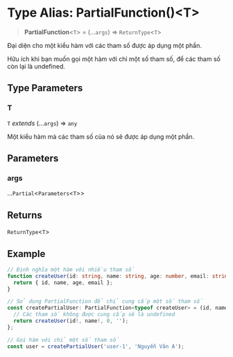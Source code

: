 # Type Alias: PartialFunction()\<T\>

> **PartialFunction**\<`T`\> = (...`args`) => `ReturnType`\<`T`\>

Đại diện cho một kiểu hàm với các tham số được áp dụng một phần.

Hữu ích khi bạn muốn gọi một hàm với chỉ một số tham số, để các tham số còn lại là undefined.

## Type Parameters

### T

`T` _extends_ (...`args`) => `any`

Một kiểu hàm mà các tham số của nó sẽ được áp dụng một phần.

## Parameters

### args

...`Partial`\<`Parameters`\<`T`\>\>

## Returns

`ReturnType`\<`T`\>

## Example

```typescript
// Định nghĩa một hàm với nhiều tham số
function createUser(id: string, name: string, age: number, email: string): User {
  return { id, name, age, email };
}

// Sử dụng PartialFunction để chỉ cung cấp một số tham số
const createPartialUser: PartialFunction<typeof createUser> = (id, name) => {
  // Các tham số không được cung cấp sẽ là undefined
  return createUser(id!, name!, 0, '');
};

// Gọi hàm với chỉ một số tham số
const user = createPartialUser('user-1', 'Nguyễn Văn A');
```
